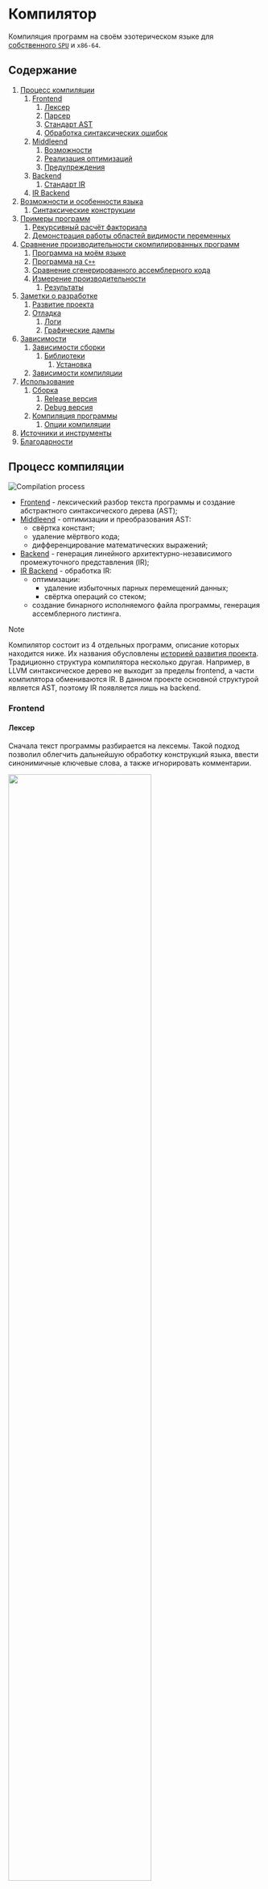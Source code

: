 # Компилятор

Компиляция программ на своём эзотерическом языке для [собственного `SPU`](https://github.com/ralex2304/Processor) и `x86-64`.

[comment]: <> (Autogenerated contents section beginning)

## Содержание

1. [Процесс компиляции](#процесс-компиляции)
    1. [Frontend](#frontend)
        1. [Лексер](#лексер)
        2. [Парсер](#парсер)
        3. [Стандарт AST](#стандарт-ast)
        4. [Обработка синтаксических ошибок](#обработка-синтаксических-ошибок)
    2. [Middleend](#middleend)
        1. [Возможности](#возможности)
        2. [Реализация оптимизаций](#реализация-оптимизаций)
        3. [Предупреждения](#предупреждения)
    3. [Backend](#backend)
        1. [Стандарт IR](#стандарт-ir)
    4. [IR Backend](#ir-backend)
2. [Возможности и особенности языка](#возможности-и-особенности-языка)
    1. [Синтаксические конструкции](#синтаксические-конструкции)
3. [Примеры программ](#примеры-программ)
    1. [Рекурсивный расчёт факториала](#рекурсивный-расчёт-факториала)
    2. [Демонстрация работы областей видимости переменных](#демонстрация-работы-областей-видимости-переменных)
4. [Сравнение производительности скомпилированных программ](#сравнение-производительности-скомпилированных-программ)
    1. [Программа на моём языке](#программа-на-моём-языке)
    2. [Программа на `C++`](#программа-на-c)
    3. [Сравнение сгенерированного ассемблерного кода](#сравнение-сгенерированного-ассемблерного-кода)
    4. [Измерение производительности](#измерение-производительности)
        1. [Результаты](#результаты)
5. [Заметки о разработке](#заметки-о-разработке)
    1. [Развитие проекта](#развитие-проекта)
    2. [Отладка](#отладка)
        1. [Логи](#логи)
        2. [Графические дампы](#графические-дампы)
6. [Зависимости](#зависимости)
    1. [Зависимости сборки](#зависимости-сборки)
        1. [Библиотеки](#библиотеки)
            1. [Установка](#установка)
    2. [Зависимости компиляции](#зависимости-компиляции)
7. [Использование](#использование)
    1. [Сборка](#сборка)
        1. [Release версия](#release-версия)
        2. [Debug версия](#debug-версия)
    2. [Компиляция программы](#компиляция-программы)
        1. [Опции компиляции](#опции-компиляции)
8. [Источники и инструменты](#источники-и-инструменты)
9. [Благодарности](#благодарности)

[comment]: <> (Autogenerated contents section ending)

## Процесс компиляции

![Compilation process](img/compilation_sequence.svg)

- [Frontend](#frontend) - лексический разбор текста программы и создание абстрактного синтаксического дерева (AST);
- [Middleend](#middleend) - оптимизации и преобразования AST:
    - свёртка констант;
    - удаление мёртвого кода;
    - дифференцирование математических выражений;
- [Backend](#backend) - генерация линейного архитектурно-независимого промежуточного представления (IR);
- [IR Backend](#ir-backend) - обработка IR:
    - оптимизации:
        - удаление избыточных парных перемещений данных;
        - свёртка операций со стеком;
    - создание бинарного исполняемого файла программы, генерация ассемблерного листинга.

> [!NOTE]
> Компилятор состоит из 4 отдельных программ, описание которых находится ниже. Их названия обусловлены [историей развития проекта](#развитие-проекта). Традиционно структура компилятора несколько другая. Например, в LLVM синтаксическое дерево не выходит за пределы frontend, а части компилятора обмениваются IR. В данном проекте основной структурой является AST, поэтому IR появляется лишь на backend.

### Frontend

#### Лексер

Сначала текст программы разбирается на лексемы. Такой подход позволил облегчить дальнейшую обработку конструкций языка, ввести синонимичные ключевые слова, а также игнорировать комментарии.

<img rel="Ключевые слова" src="img/terminals.png" width="75%">

> [!NOTE]
> [Полный список ключевых слов](frontend/src/terminals.h). **Осторожно, встречается ненормативная лексика.**

#### Парсер

Массив лексем преобразуется в абстрактное синтаксическое дерево (AST) при помощи алгоритма рекурсивного спуска. Так как реализация алгоритма тяжело читаема после написания, для верификации и дальнейшей поддержки был создан файл с формальным описанием синтаксических конструкций и приоритета операций языка.

Условные обозначения:
- `<expr name> := <expr>` - определение нового типа выражения
- `'<keyword>'` - ключевое слово
- `{<expr>}` - скобки для обозначения приоритета
- `!<expr>` - выражение не должно встретиться
- `<expr>?` - необязательное выражение
- `<expr>*` - выражение может не встретиться или встретиться несколько раз
- `<expr1> | <expr2>` - выражение 1 или выражение 2

```
// 'CH_' - means that function exits without error (gives choice)

Main := {'CMD_SEPARATOR'? {CH_DefFunc | CH_DefVar} 'CMD_SEPARATOR'?}* 'TERMINATOR'

CH_DefFunc := VarName {'VAR' | 'CONST'} 'OPEN_BRACE' FuncArgsDef 'CLOSE_BRACE' 'CMD_SEPARATOR'? CH_Commands

CH_DefVar := VarName {'OPEN_INDEX_BRACE' Expr 'CLOSE_INDEX_BRACE'}? 'VAR' 'CONST'? {'ASSIGNMENT' Expr {'VAR_SEPARATOR' Expr}* }?

CH_Commands := 'OPEN_SCOPE' 'CMD_SEPARATOR'? {Command {'CMD_SEPARATOR' Command}*} 'CMD_SEPARATOR'? 'CLOSE_SCOPE'

Command := {CH_Commands | CH_DefVar | CH_CommandWithArg | CH_ComplexCommand | CH_CommandWithConstArg | SimpleCommand}

// ---------------------------------------------MATHS------------------------------------------------

Expr := {VarName {'OPEN_INDEX_BRACE' Expr 'CLOSE_INDEX_BRACE'}? {{'ASSIGNMENT' !'ASSIGNMENT'} | {{'MATH_ADD' | 'MATH_SUB' | 'MATH_MUL' | 'MATH_DIV'} 'ASSIGNMENT'}} Expr} | MathLvl1

MathLvl1 := MathLvl2 {{{{'ASSIGNMENT' | 'LOGIC_NOT' | 'LOGIC_LOWER' | 'LOGIC_GREATER'} 'ASSIGNMENT'} | {'LOGIC_LOWER' | 'LOGIC_GREATER'}} MathLvl2}*

MathLvl2 := MathLvl3 {{'MATH_ADD' | 'MATH_SUB'} MathLvl3}*

MathLvl3 := MathLvl4 {{'MATH_MUL' | 'MATH_DIV'} MathLvl4}*

MathLvl4 := MathLvl5 {'MATH_POW' MathLvl5}*

MathLvl5 := {{'MATH_SUB' MathLvl5} | {{'OPEN_BRACE' Expr 'CLOSE_BRACE'} | CH_Binary | CH_Unary | Primary}}

```

[Актуальная версия синтаксиса](Programs/syntax_examples/syntax.txt).

#### Стандарт AST

Для удобства разработки и поддержки был создан стандарт синтаксического дерева. Полное описание находится в отдельном [репозитории](https://github.com/ralex2304/LangStandard/#стандарт-ast---abstract-syntax-tree).

Далее представлена таблица типов узлов дерева:

|Num| Name             |Type    | Description |
|:-:|:-----------------|:------:|:------------|
| 1 | CMD_SEPARATOR    | LIST   | Разделитель команд. Имитирует список. Левый потомок - команда, правого или нет, или такой же разделитель
| 2 | VAR_DEFINITION   | BINARY | Определение переменной. Слева лист типа переменная, справа либо ничего, либо выражение
| 3 | CONST_VAR_DEF    | UNARY  | Опциональный родитель VAR_DEFINITION и ARRAY_DEFINITION
| 4 | ARRAY_DEFINITION | BINARY | Определение массива. Слева поддерево: (VAR_SEPARATOR (переменная) (константное выражение - индекс)). Справа либо ничего, либо список выражений через VAR_SEPARATOR
| 5 | FUNC_DEFINITION  | BINARY | Определение функции. Слева поддерево: (VAR_SEPARATOR (переменная) (поддерево аргументов (список из VAR_SEPARATOR))). Справа список команд через CMD_SEPARATOR
| 6 | ASSIGNMENT       | BINARY | Присваивание. Слева лист переменная, справа выражение
| 7 | ASSIGNMENT_ADD   | BINARY |
| 8 | ASSIGNMENT_SUB   | BINARY |
| 9 | ASSIGNMENT_MUL   | BINARY |
|10 | ASSIGNMENT_DIV   | BINARY |
|11 | ARRAY_ELEM       | BINARY | Элемент массива. Слева лист переменная - имя массива, справа выражение - индекс элемента
|15 | VAR_SEPARATOR    | LIST   | Имитатор списка для аргументов функции и т.п.
|16 | FUNC_CALL        | BINARY | Вызов функции. Слева лист переменная, справа список выражений через VAR_SEPARATOR
|17 | RETURN           | UNARY  | Возврат из функции. Слева ничего, справа выражение
|20 | MATH_ADD         | BINARY | Сложение
|21 | MATH_SUB         | BINARY | Вычитание
|22 | MATH_MUL         | BINARY | Умножение
|23 | MATH_DIV         | BINARY | Деление
|24 | MATH_SQRT        | UNARY  | Корень
|25 | MATH_SIN         | UNARY  | Синус
|26 | MATH_COS         | UNARY  | Косинус
|27 | MATH_NEGATIVE    | UNARY  | Унарный минус
|28 | MATH_DIFF        | BINARY | Оператор дифференцирования. Слева выражение, справа лист-переменная с номером переменной, по которой дифференцируем
|40 | LOGIC_GREAT      | BINARY | >
|41 | LOGIC_LOWER      | BINARY | <
|42 | LOGIC_NOT_EQUAL  | BINARY | !=
|43 | LOGIC_EQUAL      | BINARY | ==
|44 | LOGIC_GREAT_EQ   | BINARY | >=
|45 | LOGIC_LOWER_EQ   | BINARY | <=
|50 | PREFIX_ADD       | BINARY | ++x <br> 1) Слева обязательно переменная, справа, либо следующий препост-оператор, либо ничего, либо переменная (последние два варианта означают одно и то же). В таком списке операторов все переменные должны иметь один номер. Такое дублирование сделано для оптимального чтения на бекенде; <br> 2) Сначала только префиксные операторы, потом только постфиксные. То есть префиксный не может быть потомком постфиксного. <br><br> Аналогично для всех препост-операторов
|51 | PREFIX_SUB       | BINARY | --x
|52 | POSTFIX_ADD      | BINARY | x++
|53 | POSTFIX_SUB      | BINARY | x--
|60 | WHILE            | BINARY | while. Слева вычисляемое выражение, справа либо список команд, либо ELSE
|61 | DO_WHILE         | BINARY | do {} while (). Аналогично, ELSE нельзя
|63 | IF               | BINARY | Аналогично
|64 | DO_IF            | BINARY | do {} if () - условный блок с пост-условием. В случае невыполнения программа завершается с ошибкой (вероятен segmentation fault или другое неопределённое поведение) :-D
|66 | ELSE             | BINARY | Слева список команд, если выполняется основная ветвь, справа если else ветвь
|67 | BREAK            | LEAF   | break
|68 | CONTINUE         | LEAF   | continue
|69 | NEW_SCOPE        | UNARY  | Новая область видимости переменных. Слева ничего, справа список команд
|70 | IN               | LEAF   | Ввод числа пользователем
|71 | OUT              | UNARY  | Вывод числа для пользователя. Слева ничего, справа выражение
|72 | SHOW             | LEAF   | команда ассемблера SPU `shw`
|73 | SET_FPS          | UNARY  | команда ассемблера SPU `fps`. Слева ничего, справа выражение, которое можно вычислить во время компиляции (константное)

Узлы могут быть 3 типов:

- `1` - оператор. Значение - номер оператора из таблицы
- `2` - число. Значение - число
- `3` - переменная. Значение - номер переменной

Также для каждого узла хранится информация о том, какому символу исходного кода он соответствует. Это позволяет выводить информацию об ошибках, а также отлаживать кодогенератор.

Полное описание, формат текстового файла для передачи дерева и прочая информация в [репозитории стандарта](https://github.com/ralex2304/LangStandard/#стандарт-ast---abstract-syntax-tree).

#### Обработка синтаксических ошибок

При выявлении синтаксической ошибки выводится `gcc`-подобное сообщение.

<img rel="Синтаксическая ошибка" src="img/syntax_error.png" width="75%">

### Middleend

Данная программа использует наработки из [проекта математического дифференциатора](https://github.com/ralex2304/differentiator).

#### Возможности

- свёртка константных выражений;
- упрощение математических выражений:
    - удаление нейтральных элементов (`x + 0`, `x * 1`);
    - свёртка выражений независимым результатом (`x * 0`);
    - удаление парных постфиксных и префиксных операторов (`x++--`);
- удаление мёртвого кода;
- математическое дифференцирование по произвольной переменной.

#### Реализация оптимизаций

Для проведения оптимизаций введена дополнительная классификация типов узлов-операторов дерева:

| # | Name       | Description |
|:-:|:-----------|:------------|
| 0 | `NO_MATH`  | Не является математическим выражением
| 1 | `MATH`     | Математический оператор, оба потомка являются математическими выражениями
| 2 | `MATH_L`   | Не математический оператор, левый потомок - математическое выражение
| 3 | `MATH_R`   | Не математический оператор, правый потомок - математическое выражение
| 4 | `MATH_L_R` | Не математический оператор, оба потомка - математические выражения

#### Предупреждения

Например, выявляются константные условные выражения и выдаются предупреждения о недостижимости участка кода:

<img rel="Предупреждение о константном условии" src="img/const_clause_warning.png" width="75%">

### Backend

Эта программа преобразует абстрактное синтаксическое дерево в линейное архитектурно-независимое промежуточное представление. Происходит инфиксный обход по дереву. Для упрощения написания и поддержки проекта был создан [DSL](/shared/dsl.h). Последовательности блоков IR, в которые разворачивается каждый тип узла дерева описаны в [соответствующем файле](/shared/operators.h).

#### Стандарт IR

Аналогично стандарту AST описан и формат IR. Подробная информация в том же [репозитории](https://github.com/ralex2304/LangStandard/#стандарт-ir---intermediate-representation).

Любая программа представляет собой последовательность блоков IR. Для любого блока можно задать 2 входных и одно выходное значение (так называемое трёхадресное представление).

Далее представлена таблица типов блоков IR:

| Num | Name                      |   src[0]           |   src[1]        |   dest           |  subType   | Description |
|:---:|:--------------------------|:------------------:|:---------------:|:----------------:|:----------:|:------------|
|  0  | NONE                      |                    |                 |                  |            | Empty block. May be used for jump destination
|  1  | START                     | global vars number |                 |                  |            | Program beginning, initialization and entry point start. Must be the first block
|  2  | END                       |                    |                 |                  |            | Entry point end
|  3  | BEGIN_FUNC_DEF            | local vars number  |                 |                  |            | Function definition beginning
|  4  | END_FUNC_DEF              |                    |                 |                  |            | Function definition end
|  5  | CALL_FUNC                 | local vars number  |                 | func block index |            | Function call
|  6  | RET                       |                    |                 |                  |            | Return from function
|  7  | COUNT_ARR_ELEM_ADDR_CONST | offset             |                 |                  |            | Count address of array element
|  8  | ARR_ELEM_ADDR_ADD_INDEX   | index source       | global or local |                  |            | Add value from stack to address of array element
|  9  | MOV                       | source             | special data    | destination      |            | Mov value from src[0] to dest (stack, memory, register)
| 10  | SWAP                      | operand 1          | operand 2       |                  |            | Swap 2 values from src[0] and src[1]
| 11  | STORE_CMP_RES             | operand 1          | operand 2       | result           | `CmpType`  | Push bool result of comparison to stack
| 12  | SET_FLAGS_CMP_WITH_ZERO   | operand            |                 |                  |            | Compare with zero and set comparison flags
| 13  | MATH_OPER                 | operand 1          | operand 2       | result           | `MathOper` | Math operation
| 14  | JUMP                      |                    |                 | dest block index | `JmpType`  | Conditional or unconditional jump
| 15  | READ_DOUBLE               |                    |                 | value            |            | Read double precision floating point number from user
| 16  | PRINT_DOUBLE              | value              |                 |                  |            | Print double precision floating point number
| 17  | SET_FPS                   | value              |                 |                  |            | SPU: asm `fps <value>` - set max fps count for video mode
| 18  | SHOW_VIDEO_FRAME          |                    |                 |                  |            | SPU: asm `shw` - show image frame in video mode

Типы входных и выходных значений:

| # | Имя          | Описание |
|:-:|:-------------|:---------|
| 1 | `CONST`      | Константное число с плавающей точкой
| 2 | `INT_CONST`  | Константное целое число
| 3 | `LOCAL_VAR`  | Локальная переменная
| 4 | `GLOBAL_VAR` | Глобальная переменная
| 5 | `ARG_VAR`    | Аргумент функции (для передачи при вызове)
| 6 | `ARR_VAR`    | Элемент массива
| 7 | `STK`        | Стек
| 8 | `REG`        | Регистр
| 9 | `ADDR`       | Индекс другого блока IR (для вызовов функций и прыжков)

Внутри программы последовательность блоков хранится в двусвязном списке ([List](https://github.com/ralex2304/List)). Это позволяет удобно удалять и вставлять блоки при дальнейших оптимизациях, так как тогда физические индексы блоков не меняются.

Все математические операции производятся через стек. В дальнейшем небольшая часть неоптимальных перемещений значений будет соптимизирована.

### IR Backend

// TODO описание IR бекенда

## Возможности и особенности языка

В целом синтаксис языка похож на `C`.

Символ новой строки является разделителем команд.

Переменные имеют области видимости, полностью аналогично языку `C`. Глобальные переменные должны быть инициализированы константными выражениями, можно использовать глобальные переменные, объявленные выше. Вызовы функций в глобальной области запрещены.

Объявление функции совпадает с её определением. Поэтому возможен вызов функции, объявление которой расположено ниже.

Исполнение программы начинается из главной функции (она должна иметь название `main`, `остров_в_океане` или `министерство`).

В языке есть только 1 тип переменных - числа с плавающей точкой двойной точности (64 битные IEEE 754, `double` из `C`)

### Синтаксические конструкции

`<...>` означает, что на этом месте должны быть конструкция, соответствующая описанию.

`?<...>?` означает необязательную конструкцию

- Объявление переменной:
```
<имя> var {const} {= <выражение>}
```

- Объявление массива:
```
<имя> var {const} [?<размер>?] ?<= <значение 1>, <значение 2>, ...>?
```
Значений должно быть не более размера. Если размер не указан, то он соответствует количеству значений.

- Обращение к элементу массива:
```
<имя>[<индекс>]
```

- Объявление функции:
```
<имя> мой (<аргументы через запятую (объявления переменных)>) {
    <тело функции>
}
```

- Возврат значения из функции:
```
return <выражение>
```

- Вызов функции:
```
<имя>(?<выражения через запятую>?)
```
Возвращаемое функцией значение может быть использовано в любом выражении

- Математические выражения:

    Приоритет операций совпадает с таковым в языке `C`.

    `a` и `b` - выражения; `x` - имя переменной.

    - Элементарные операции:

    ```
    a + b
    a - b
    a * b
    a / b
    -a
    a ^ b
    log(a)
    sqrt(a)
    sin(a)
    cos(a)
    ```

    - Дифференцирование:

    `x` - имя переменной параметра дифференцирования.

    ```
    diff(a, x)
    ```

    - Присваивания:
    ```
    x =  a
    x += a
    x -= a
    x *= a
    x /= a
    ```

    - Префиксные и постфиксные операции:
    ```
    x++
    x--
    ++x
    --x
    ```

    Могут использованы конструкции типа `----x++++`.

    - Операторы сравнения:
    ```
    a < b
    a > b
    a <= b
    a >= b
    a == b
    a != b
    ```

    Все сравнения производятся через дополнительное сравнение модуля разности выражений с `EPSILON = 1e-6`. Результат - это числа `0.0` и `1.0`.

- Условное выражение:
```
if (<выражение>) {
    <блок команд>
} ?<else {
    <блок команд>
}?>
```

Также возможна конструкция `else if (<выражение>)`. Аналогично языку `C` фигурные скобки можно опустить, если блок содержит одну команду.

- Цикл:
```
while (<выражение>) {
    <блок команд>
} ?<else {
    <блок команд>
}?>
```

Блок `else` выполнится в случае, если выход из цикла произойдёт из-за невыполнения выражения, а не команды `break`.

- Цикл с пост-условием:
```
do {
    <блок команд>
} while (<условие>)
```

- Выход из цикла:
```
break
```

- Переход на следующую итерацию цикла:
```
continue
```

- Печать числа в `stdout`:
```
out(<выражение>)
```

- Ввод числа из `stdin`:
```
in
```

- Комментарии:
```
// Однострочный комментарий

/*
Многострочный комментарий
*/
```

## Примеры программ

> [!NOTE]
> [Примеры программ в папке `/Programs`](Programs/). **Осторожно, встречается ненормативная лексика.**

### Рекурсивный расчёт факториала

Набор ключевых слов: язык Пророка Санбоя

```
остров_в_океане мой () {

    серенада факториал(слушай)

    свергаю кумира 0
}

факториал мой (счётчик мой) {

    что это такое (счётчик > 1)
        свергаю кумира факториал(счётчик - 1) * счётчик

    свергаю кумира 1
}
```

### Демонстрация работы областей видимости переменных

Набор ключевых слов: `C`-подобные

```
main var() {

    x var = 5

    if (1) {
        out(x) // 5

        x var = 10

        out(x) // 10

        x += 10

        out(x) // 20
    }

    out(x) // 5

    return 0
}
```

Также для данной программы выдаётся предупреждение о бесполезности `if`, так как в условии стоит константное выражение. Также проверка условия вырезается из кода, но новая область видимости для условного блока сохраняется.

## Сравнение производительности скомпилированных программ

Для сравнения производительности была написана программа с функцией рекурсивного расчёта факториала натурального числа. Функция вызывается `10^7` раз с аргументом `20` (расчёт `20!`).

### Программа на моём языке

```
fact var (i var) {

    if (i > 1)
        return fact(i - 1) * i

    return 1
}

main var () {

    N var = 1e7

    while (N-- > 0)
        fact(20)

    return 0
}
```

### Программа на `C++`

Для сравнения с компилятором `GCC` была написана аналогичная программа на `C++`:

```
#include <math.h>

const double EPS = 1e-6;

double fact(const double i) {

    if (i > 1 && fabs(i - 1) >= EPS)
        return fact(i - 1) * i;

    return 1;
}

int main() {

    double N = 1e7;

    while (fabs(N) >= EPS  && N-- > 0)
        fact(20);

    return 0;
}
```

Все числа типа `double` и сравнения через `EPS = 1e-6`, так как именно такие операции подставляет компилятор моего языка.

### Сравнение сгенерированного ассемблерного кода

На изображении слева представлено лишь начало (сравнение числа) функции расчёта факториала, сгенерированное компилятором. Справа полный текст той же функции, полученный при помощи GCC.

<img src="img/nasm_code.png" rel="Lang nasm code" width="49%"> <img src="img/gcc_godbolt.png" rel="gcc code" width="49%">

Большое различие в объёме кода обусловлено отсутствием оптимизацией, а также стековой архитектурой вычислений, использованной в данном проекте.

### Измерение производительности

Параметры тестовой машины:
- Компилятор: `g++ (GCC) 13.2.1 20230801`
- Процессор: `Intel(R) Core(TM) i7-6700HQ CPU @ 2.60GHz SkyLake`
- ОС: `Arch Linux`, Kernel: `6.6.22-1-lts (64-bit)`
- Профилировщик: `perf 6.7-2`
- Графический интерфейс для обработки данных: `hotspot 1.4.80`

#### Результаты

<table>
    <thead>
        <tr>
            <th rowspan=2>Компилятор</th>
            <th colspan=3 style="text-align: center">Быстродействие</th>
        </tr>
        <tr>
            <th style="text-align: center">Cycles * 10^7</th>
            <th style="text-align: center">% от первого</th>
            <th style="text-align: center">% от предыдущего</th>
        </tr>
    </thead>
    <tbody>
        <tr>
            <td>x86-64</td>
            <td style="text-align: center">495 +- 3</td>
            <td style="text-align: center">100%</td>
            <td style="text-align: center"></td>
        </tr>
        <tr>
            <td>x86-64 без оптимизаций IR</td>
            <td style="text-align: center">661.6 +- 1.9</td>
            <td style="text-align: center">133%</td>
            <td style="text-align: center">133%</td>
        </tr>
        <tr>
            <td>SPU</td>
            <td style="text-align: center">12677 +- 30</td>
            <td style="text-align: center">2556%</td>
            <td style="text-align: center">1916%</td>
        </tr>
        <tr>
            <td>GCC -O0</td>
            <td style="text-align: center">428 +- 3</td>
            <td style="text-align: center">86%</td>
            <td style="text-align: center">3%</td>
        </tr>
        <tr>
            <td>GCC -O2</td>
            <td style="text-align: center">68.2 +- 0.4</td>
            <td style="text-align: center">14%</td>
            <td style="text-align: center">16%</td>
        </tr>
        <tr>
            <td>GCC -O3</td>
            <td style="text-align: center">66.5 +- 0.1</td>
            <td style="text-align: center">13%</td>
            <td style="text-align: center">97%</td>
        </tr>
    </tbody>
</table>

<img src="img/perf_bar_chart.png" rel="Bar chart" width="75%">

Проводилось по 3 измерения для каждого компилятора.

Ожидаемо, собственный компилятор генерирует менее эффективный код в сравнении с `GCC`.

Эмуляция процессора оказалась в 25 раз медленнее прямого исполнения.

## Заметки о разработке

### Развитие проекта

Проект создавался в конце первого семестра обучения как компилятор собственного языка для разработанного ранее [программного стекового процессора (SPU)](https://github.com/ralex2304/Processor). Компилятор генерировал только текстовый ассемблерный текст.

Во втором семестре была поставлена задача трансляции для `x86-64`. Сначала в существующий backend было добавлено создание ассемблерного текста для `nasm`. Выбор между двумя архитектурами был реализован через таблицу указателей на функции, что позволило очень легко интегрировать нововведения в проект.

Далее было принято решение о создании промежуточного представления для проведения некоторых оптимизаций для `x86-64`. Они стали возможны, так как SPU осуществляет все математические операции через стек. Соответственно некоторые действия можно свернуть или удалить.

С этого момента backend генерирует архитектурно-независимое линейное промежуточное представление программы (IR). Был создан IR backend. В нём реализованы оптимизации промежуточного представления и генерация кода для обеих архитектур. В том числе добавлено создание бинарного исполняемого файла `elf64`.

### Отладка

Для облегчения отладки были созданы несколько инструментов логирования и графические дампы некоторых структур данных:

- [Stack](https://github.com/ralex2304/Stack) - стек. Используется в backend для реализации областей видимости переменных и в IR backend для оптимизаций.
- [Tree](https://github.com/ralex2304/Tree) - бинарное дерево. Используется для работы с AST.
- [List](https://github.com/ralex2304/List) - двусвязный список. Используется для работы с IR.

#### Логи

Пример HTML лога, создаваемого при ошибке верификатора двусвязного списка, содержащего IR. В логе специально не используются сложные HTML структуры, так как при большом размере лога не всегда есть возможность открытия браузером. Поэтому нельзя было нарушить читаемость в текстовом виде. В конце каждого блока вставлена картинка с графическим представлением содержимого списка.

```
<pre>
<font color="red">!!! POISON_VAL_FOUND: There is poison value in list
</font></pre>
<pre>
<font color="red">!!! DAMAGED_PATH: List is damaged. Invalid path
</font></pre>
<pre>
    list_dump() called from ../shared/List/list.cpp:51 list_dtor
    r[0x7a29e7400020] initialized in ../shared/ir_reader/ir_reader.cpp:52 read_ir_process_
    {
    real capacity  = 33
    size           = 2
    head           = 1
    tail           = 0
    free_head      = 1
    is_linear      = true
        {
          i | prev | next | elem       | src[0]           | src[1]           | dest             | subtype
          0 |    0 |    1 | type =  -1 | {NONE, -}        | {NONE, -}        | {NONE, -}        |
          1 |    0 |    2 | type =   1 | {NONE, -}        | {NONE, -}        | {NONE, -}        |
          2 |    1 |    3 | type =  -1 | {NONE, -}        | {NONE, -}        | {NONE, -}        |
          3 |   -1 |    4 | type =  -1 | {NONE, -}        | {NONE, -}        | {NONE, -}        |
          4 |   -1 |    5 | type =  -1 | {NONE, -}        | {NONE, -}        | {NONE, -}        |
          5 |   -1 |    6 | type =  -1 | {NONE, -}        | {NONE, -}        | {NONE, -}        |

          ...

         32 |   -1 |    0 | type =  -1 | {NONE, -}        | {NONE, -}        | {NONE, -}        |
        }
    Ordered elements: type = 1 type = -1 type = -1
    Physical indexes: 1 2 3
    }
</pre>
<img src="../../log/08-05-2024_02-05-45/0.svg">
```

#### Графические дампы

Пример графического дампа AST. Картинка создана автоматически при помощи `graphviz`.

![Дамп AST](img/tree_dump.png)

## Зависимости

### Зависимости сборки

1. [`GNU make`](https://www.gnu.org/software/make/) - система сборки
2. [`clang`](https://clang.llvm.org/) - компилятор - можно заменить на `gcc`, изменив четыре `Makefile`
3. [`bear`](https://github.com/rizsotto/Bear) - *необязательно (`make build nobear=1`)* - утилита для создания файла `compile_commands.json`

#### Библиотеки

1. `Tree` и/или `TreeDebug` - [релизы](https://github.com/ralex2304/Tree/releases) - библиотека для работы с бинарными деревьями

##### Установка

Заменить символические ссылки в директории `./lib` на папки с файлами `.h` и `.a`. Скачать их можно в разделе `Releases` соответствующих библиотек

### Зависимости компиляции

1. [`iconv`](https://ru.wikipedia.org/wiki/Iconv) - используется скриптом `compiler.sh` для отображения русских символов в консоли
2. [`graphviz dot`](https://graphviz.org/docs/layouts/dot/) - *необязательно* - графический дамп внутренних структур программ при ошибках (только в Debug версии)

## Использование

### Сборка

```
make build <release=1> <nobear=1>
```

#### Release версия

- опция компиляции `-O2`.

```
make build release=1
```
#### Debug версия

- верификаторы структур данных;
- логирование внутренних ошибок;
- sanitizer;
- опция компиляции `-Og`;
- assert.

```
make build
```

### Компиляция программы

> [!NOTE]
> По умолчанию выбрана архитектура `x86-64`

```
./compiler.sh <file>
```

#### Опции компиляции

| Опция              | Описание |
|:-------------------|:---------|
| `--help`           | Вывести опции компиляции
| `-o <file>`        | Задать имя выходного файла
| `-m={spu\|x86_64}` | Выбрать архитектуру
| `-l=<file>`        | Задать имя объектного файла библиотеки ввода/вывода
| `-S`               | Включить генерацию текстового ассемблерного листинга

## Источники и инструменты

1. **Computer Systems: A Programmer's Perspective** 3rd Edition by **Randal Bryant**, **David O'Hallaron**
2. **Intel 64 and IA-32 Architectures Software Developer’s Manual** March 2024
3. **Compiler explorer** - [godbolt.com](https://godbolt.com)
4. **Perf** - [perf.wiki.kernel.org](https://perf.wiki.kernel.org/index.php/Main_Page)
5. **x86 and amd64 instruction reference** - [felixcloutier.com/x86](https://www.felixcloutier.com/x86/)
6. **Online Assembler and Disassembler** - [https://shell-storm.org](https://shell-storm.org/online/Online-Assembler-and-Disassembler/)
7. **elf.h** - [github.com](https://github.com/torvalds/linux/blob/master/include/uapi/linux/elf.h)
8. **ELF manpage** - [manpages.debian.org](https://manpages.debian.org/stretch/manpages/elf.5.en.html)
9. **GNU Binutils** - [gnu.org](https://www.gnu.org/software/binutils/)
10. **Ghidra Software Reverse Engineering Framework** - [github.com](https://github.com/NationalSecurityAgency/ghidra)
10. **Jupyter Notebook** - [jupyter.org](https://jupyter.org/)
11. **Python Matplotlib** - [matplotlib.org](https://matplotlib.org/)

## Благодарности

- Преподаватель [Илья Дединский aka Дед](https://github.com/ded32)
- Ментор [Алексей Дурнов](https://github.com/Panterrich)

Спасибо за замечательный курс, за то, что делились опытом, и за ваше безграничное терпение! :heart:&nbsp;Meow&nbsp;:heart:
